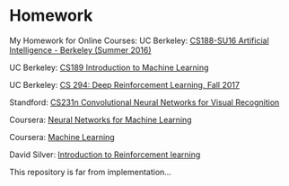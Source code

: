 # Homework
My Homework for Online Courses:
UC Berkeley: [CS188-SU16 Artificial Intelligence - Berkeley (Summer 2016)](https://edge.edx.org/courses/course-v1:BerkeleyX+CS188-SU16+SU16/f5722e0cf4234e4284764db6414b685c/)

UC Berkeley: [CS189 Introduction to Machine Learning](https://people.eecs.berkeley.edu/~jrs/189s16/)

UC Berkeley: [CS 294: Deep Reinforcement Learning, Fall 2017](http://rll.berkeley.edu/deeprlcourse/) 

Standford: [CS231n Convolutional Neural Networks for Visual Recognition](http://cs231n.stanford.edu/index.html)

Coursera: [Neural Networks for Machine Learning](https://www.coursera.org/learn/neural-networks) 

Coursera: [Machine Learning](https://www.coursera.org/learn/machine-learning)

David Silver: [Introduction to Reinforcement learning](http://www0.cs.ucl.ac.uk/staff/d.silver/web/Teaching.html)

This repository is far from implementation...
